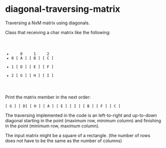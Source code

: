 diagonal-traversing-matrix
==========================

Traversing a NxM matrix using diagonals.

Class that receiving a char matrix like the following:

<pre><code>
<ul>
<li>    0     1     2
<li>0 [ A ] [ B ] [ C ]</li>
<li>1 [ D ] [ E ] [ F ]</li>
<li>2 [ G ] [ H ] [ I ]</li>
</ul>
</code></pre>

Print the matrix member in the next order:
 
<pre><code>[ G ] [ D] [ H ] [ A ] [ E ] [ I ] [ B ] [ F ] [ C ]</code></pre>

The traversing implemented in the code is an left-to-right and up-to-down
diagonal starting in the point (maximum row, minimum column) and finishing in
the point (minimum row, maximum column).

The input matrix might be a square of a rectangle. (the number of rows does
not have to be the same as the number of columns)
